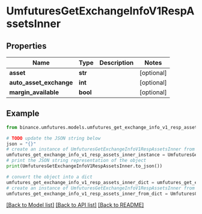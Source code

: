 # UmfuturesGetExchangeInfoV1RespAssetsInner


## Properties

Name | Type | Description | Notes
------------ | ------------- | ------------- | -------------
**asset** | **str** |  | [optional] 
**auto_asset_exchange** | **int** |  | [optional] 
**margin_available** | **bool** |  | [optional] 

## Example

```python
from binance.umfutures.models.umfutures_get_exchange_info_v1_resp_assets_inner import UmfuturesGetExchangeInfoV1RespAssetsInner

# TODO update the JSON string below
json = "{}"
# create an instance of UmfuturesGetExchangeInfoV1RespAssetsInner from a JSON string
umfutures_get_exchange_info_v1_resp_assets_inner_instance = UmfuturesGetExchangeInfoV1RespAssetsInner.from_json(json)
# print the JSON string representation of the object
print(UmfuturesGetExchangeInfoV1RespAssetsInner.to_json())

# convert the object into a dict
umfutures_get_exchange_info_v1_resp_assets_inner_dict = umfutures_get_exchange_info_v1_resp_assets_inner_instance.to_dict()
# create an instance of UmfuturesGetExchangeInfoV1RespAssetsInner from a dict
umfutures_get_exchange_info_v1_resp_assets_inner_from_dict = UmfuturesGetExchangeInfoV1RespAssetsInner.from_dict(umfutures_get_exchange_info_v1_resp_assets_inner_dict)
```
[[Back to Model list]](../README.md#documentation-for-models) [[Back to API list]](../README.md#documentation-for-api-endpoints) [[Back to README]](../README.md)


